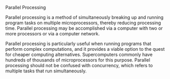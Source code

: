 Parallel Processing

Parallel processing is a method of simultaneously breaking up and running program tasks on multiple microprocessors, thereby reducing processing time. Parallel processing may be accomplished via a computer with two or more processors or via a computer network.

Parallel processing is particularly useful when running programs that perform complex computations, and it provides a viable option to the quest for cheaper computing alternatives. Supercomputers commonly have hundreds of thousands of microprocessors for this purpose. Parallel processing should not be confused with concurrency, which refers to multiple tasks that run simultaneously.
